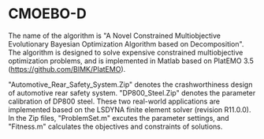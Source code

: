 # CMOEBO-D 
The name of the algorithm is "A Novel Constrained Multiobjective Evolutionary Bayesian Optimization Algorithm based on Decomposition". The algorithm is designed to solve expensive constrained multiobjective optimization problems, and is implemented in Matlab based on PlatEMO 3.5 (https://github.com/BIMK/PlatEMO).

"Automotive_Rear_Safety_System.Zip" denotes the crashworthiness design of automotive rear safety system. "DP800_Steel.Zip" denotes the parameter calibration of DP800 steel. These two real-world applications are implemented based on the LSDYNA finite element solver (revision R11.0.0). In the Zip files, "ProblemSet.m" excutes the parameter settings, and "Fitness.m" calculates the objectives and constraints of solutions.

